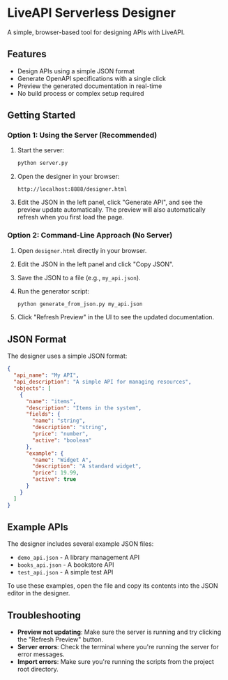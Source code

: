 # LiveAPI Serverless Designer

A simple, browser-based tool for designing APIs with LiveAPI.

## Features

- Design APIs using a simple JSON format
- Generate OpenAPI specifications with a single click
- Preview the generated documentation in real-time
- No build process or complex setup required

## Getting Started

### Option 1: Using the Server (Recommended)

1. Start the server:
   ```bash
   python server.py
   ```

2. Open the designer in your browser:
   ```
   http://localhost:8888/designer.html
   ```

3. Edit the JSON in the left panel, click "Generate API", and see the preview update automatically. The preview will also automatically refresh when you first load the page.

### Option 2: Command-Line Approach (No Server)

1. Open `designer.html` directly in your browser.

2. Edit the JSON in the left panel and click "Copy JSON".

3. Save the JSON to a file (e.g., `my_api.json`).

4. Run the generator script:
   ```bash
   python generate_from_json.py my_api.json
   ```

5. Click "Refresh Preview" in the UI to see the updated documentation.

## JSON Format

The designer uses a simple JSON format:

```json
{
  "api_name": "My API",
  "api_description": "A simple API for managing resources",
  "objects": [
    {
      "name": "items",
      "description": "Items in the system",
      "fields": {
        "name": "string",
        "description": "string",
        "price": "number",
        "active": "boolean"
      },
      "example": {
        "name": "Widget A",
        "description": "A standard widget",
        "price": 19.99,
        "active": true
      }
    }
  ]
}
```

## Example APIs

The designer includes several example JSON files:

- `demo_api.json` - A library management API
- `books_api.json` - A bookstore API
- `test_api.json` - A simple test API

To use these examples, open the file and copy its contents into the JSON editor in the designer.

## Troubleshooting

- **Preview not updating**: Make sure the server is running and try clicking the "Refresh Preview" button.
- **Server errors**: Check the terminal where you're running the server for error messages.
- **Import errors**: Make sure you're running the scripts from the project root directory.
